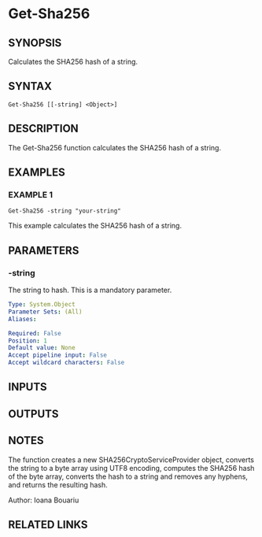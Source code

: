 ﻿---
external help file: FabricTools-help.xml
Module Name: FabricTools
online version: https://learn.microsoft.com/en-us/rest/api/fabric/eventhouse/items/list-eventhouses?tabs=HTTP
schema: 2.0.0
---

# Get-Sha256

## SYNOPSIS
Calculates the SHA256 hash of a string.

## SYNTAX

```
Get-Sha256 [[-string] <Object>]
```

## DESCRIPTION
The Get-Sha256 function calculates the SHA256 hash of a string.

## EXAMPLES

### EXAMPLE 1
```
Get-Sha256 -string "your-string"
```

This example calculates the SHA256 hash of a string.

## PARAMETERS

### -string
The string to hash.
This is a mandatory parameter.

```yaml
Type: System.Object
Parameter Sets: (All)
Aliases:

Required: False
Position: 1
Default value: None
Accept pipeline input: False
Accept wildcard characters: False
```

## INPUTS

## OUTPUTS

## NOTES
The function creates a new SHA256CryptoServiceProvider object, converts the string to a byte array using UTF8 encoding, computes the SHA256 hash of the byte array, converts the hash to a string and removes any hyphens, and returns the resulting hash.

Author: Ioana Bouariu

## RELATED LINKS

